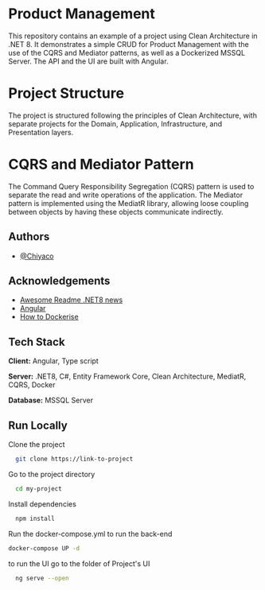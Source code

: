 
# Product Management

This repository contains an example of a project using Clean Architecture in .NET 8. It demonstrates a simple CRUD for Product Management with the use of the CQRS and Mediator patterns, as well as a Dockerized MSSQL Server. The API and the UI are built with Angular.

# Project Structure
The project is structured following the principles of Clean Architecture, with separate projects for the Domain, Application, Infrastructure, and Presentation layers.

# CQRS and Mediator Pattern
The Command Query Responsibility Segregation (CQRS) pattern is used to separate the read and write operations of the application. The Mediator pattern is implemented using the MediatR library, allowing loose coupling between objects by having these objects communicate indirectly.


## Authors

- [@Chiyaco](https://github.com/Chiyaco)


## Acknowledgements

 - [Awesome Readme .NET8 news](https://learn.microsoft.com/en-us/dotnet/core/whats-new/dotnet-8/overview)
 - [Angular](https://angular.io/)
 - [How to Dockerise](https://www.docker.com/)


## Tech Stack

**Client:** Angular, Type script

**Server:** .NET8, C#, Entity Framework Core, Clean Architecture, MediatR, CQRS, Docker

**Database:** MSSQL Server


## Run Locally

Clone the project

```bash
  git clone https://link-to-project
```

Go to the project directory

```bash
  cd my-project
```

Install dependencies

```bash
  npm install
```

Run the docker-compose.yml to run the back-end

```bash
docker-compose UP -d
```

to run the UI go to the folder of Project's UI

```bash
  ng serve --open
```

